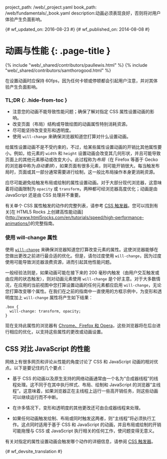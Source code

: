 project_path: /web/_project.yaml
book_path: /web/fundamentals/_book.yaml
description:动画必须表现良好，否则将对用户体验产生负面影响。

{# wf_updated_on: 2016-08-23 #}
{# wf_published_on: 2014-08-08 #}

# 动画与性能 {: .page-title }

{% include "web/_shared/contributors/paullewis.html" %}
{% include "web/_shared/contributors/samthorogood.html" %}

在设置动画时应保持 60fps，因为任何卡顿或停顿都会引起用户注意，并对其体验产生负面影响。

### TL;DR {: .hide-from-toc }
* 注意您的动画不能导致性能问题；确保了解对指定 CSS 属性设置动画的影响。
* 改变页面（布局）结构或导致绘图的动画属性特别消耗资源。
* 尽可能坚持改变变形和透明度。
* 使用  <code>will-change</code> 来确保浏览器知道您打算对什么设置动画。


给属性设置动画不是不受约束的，不过，给某些属性设置动画的开销比其他属性要小。例如，给元素的 `width` 和 `height` 设置动画会改变其几何形状，并且可能导致页面上的其他元素移动或改变大小。此过程称为*布局*（在 Firefox 等基于 Gecko 的浏览器中称为*自动重排*），如果页面有很多元素，则可能开销很大。每当触发布局时，页面或其一部分通常需要进行绘制，这一般比布局操作本身更消耗资源。

应尽可能避免给触发布局或绘制的属性设置动画。对于大部分现代浏览器，这意味着将动画限制为 `opacity` 或 `transform`，两种都可经浏览器高度优化；动画是由 JavaScript 还是由 CSS 处理并不重要。

有关单个 CSS 属性触发的动作的完整列表，请参考 [CSS 触发器](http://csstriggers.com)。您可以找到有关[在 HTML5 Rocks 上创建高性能动画] (http://www.html5rocks.com/en/tutorials/speed/high-performance-animations/)的完整指南。

### 使用 will-change 属性

使用 [`will-change`](https://dev.w3.org/csswg/css-will-change/) 来确保浏览器知道您打算改变元素的属性。这使浏览器能够在您做出更改之前进行最合适的优化。但是，请勿过度使用 `will-change`，因为过度使用可能导致浏览器浪费资源，进而引起其他性能问题。

一般经验法则是，如果动画可能在接下来的 200 毫秒内触发（由用户交互触发或由应用的状态触发），则对动画元素使用 `will-change` 是个好主意。对于大多数情况，在应用的当前视图中您打算设置动画的任何元素都应启用 `will-change`，无论您打算改变哪个属性。在我们在之前的指南中一直使用的方框示例中，为变形和透明度加上 `will-change` 属性将产生如下结果：


    .box {
      will-change: transform, opacity;
    }
    

现在支持此属性的浏览器有 [Chrome、Firefox 和 Opera](http://caniuse.com/#feat=will-change)，这些浏览器将在后台进行相应的优化，以支持这些属性的更改或动画设置。

## CSS 对比 JavaScript 的性能

网络上有很多网页和评论从性能的角度讨论了 CSS 和 JavaScript 动画的相对优点。以下是要记住的几个要点：

* 基于 CSS 的动画以及原生支持的网络动画通常由一个名为“合成器线程”的线程处理。这不同于在其中执行样式、布局、绘制和 JavaScript 的浏览器“主线程”。这意味着，如果浏览器正在主线程上运行一些高开销任务，则这些动画可以继续运行而不中断。

* 在许多情况下，变形和透明度的其他更改还可由合成器线程来处理。

* 如果任何动画触发绘制、布局或同时触发这两者，则“主线程”将必须执行工作。这点同时适用于基于 CSS 和 JavaScript 的动画，并且布局或绘制的开销可能拖慢与 CSS 或 JavaScript 执行相关的任何工作，使问题变得无意义。

有关对指定的属性设置动画会触发哪个动作的详细信息，请参阅 [CSS 触发器](http://csstriggers.com)。




{# wf_devsite_translation #}
